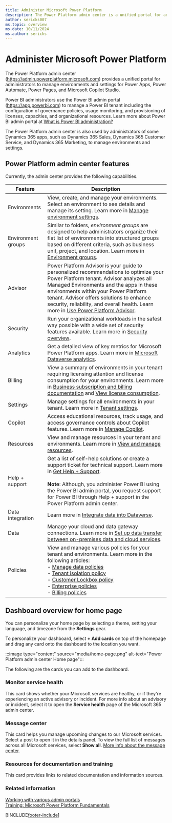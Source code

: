 ```yaml
---
title: Administer Microsoft Power Platform
description: The Power Platform admin center is a unified portal for administrators to manage environments and settings.
author: sericks007
ms.topic: overview
ms.date: 10/11/2024
ms.author: sericks
---
```

# Administer Microsoft Power Platform

The Power Platform admin center (<https://admin.powerplatform.microsoft.com>) provides a unified portal for administrators to manage environments and settings for Power Apps, Power Automate, Power Pages, and Microsoft Copilot Studio.

Power BI administrators use the Power BI admin portal (<https://app.powerbi.com>) to manage a Power BI tenant including the configuration of governance policies, usage monitoring, and provisioning of licenses, capacities, and organizational resources. Learn more about Power BI admin portal at [What is Power BI administration?](/power-bi/service-admin-administering-power-bi-in-your-organization)

The Power Platform admin center is also used by administrators of some Dynamics 365 apps, such as Dynamics 365 Sales, Dynamics 365 Customer Service, and Dynamics 365 Marketing, to manage environments and settings.

## Power Platform admin center features

Currently, the admin center provides the following capabilities.

|Feature  |Description  |
|---------|---------|
|Environments | View, create, and manage your environments. Select an environment to see details and manage its setting. Learn more in [Manage environment settings](./admin-settings.md).|
| Environment groups |  Similar to folders, _environment groups_ are designed to help administrators organize their flat list of environments into structured groups based on different criteria, such as business unit, project, and location. Learn more in [Environment groups](environment-groups.md). |
| Advisor | Power Platform Advisor is your guide to personalized recommendations to optimize your Power Platform tenant. Advisor analyzes all Managed Environments and the apps in these environments within your Power Platform tenant. Advisor offers solutions to enhance security, reliability, and overall health. Learn more in [Use Power Platform Advisor](power-platform-advisor.md).|
|Security | Run your organizational workloads in the safest way possible with a wide set of security features available. Learn more in [Security overview](security/security-overview.md). |
|Analytics     | Get a detailed view of key metrics for Microsoft Power Platform apps. Learn more in [Microsoft Dataverse analytics](./analytics-common-data-service.md).      |
|Billing  |  View a summary of environments in your tenant requiring licensing attention and license consumption for your environments. Learn more in [Business subscription and billing documentation](/microsoft-365/commerce) and [View license consumption](view-license-consumption-issues.md).  |
|Settings  |  Manage settings for all environments in your tenant. Learn more in [Tenant settings](tenant-settings.md). |
| Copilot | Access educational resources, track usage, and access governance controls about Copilot features. Learn more in [Manage Copilot](copilot/copilot-hub.md). |
|Resources  |  View and manage resources in your tenant and environments. Learn more in [View and manage resources](view-manage-resources.md).  |
|Help + support     | Get a list of self-help solutions or create a support ticket for technical support. Learn more in [Get Help + Support](./get-help-support.md).<br/><br/>**Note**: Although, you administer Power BI using the Power BI admin portal, you request support for Power BI through Help + support in the Power Platform admin center.  |
|Data integration| Learn more in [Integrate data into Dataverse](data-integrator.md). |
|Data| Manage your cloud and data gateway connections. Learn more in [Set up data transfer between on-premises data and cloud services](onpremises-data-gateway-management.md). |
|Policies     | View and manage various policies for your tenant and environments. Learn more in the following articles:<br/>- [Manage data policies](prevent-data-loss.md)<br/>- [Tenant isolation policy](cross-tenant-restrictions.md)<br/>- [Customer Lockbox policy](about-lockbox.md)<br/>- [Enterprise policies](customer-managed-key.md)<br/>- [Billing policies](pay-as-you-go-overview.md)|

## Dashboard overview for home page

You can personalize your home page by selecting a theme, setting your language, and timezone from the **Settings** gear.

To personalize your dashboard, select **+ Add cards** on top of the homepage and drag any card onto the dashboard to the location you want.

:::image type="content" source="media/home-page.png" alt-text="Power Platform admin center Home page":::

The following are the cards you can add to the dashboard.

### Monitor service health

This card shows whether your Microsoft services are healthy, or if they're experiencing an active advisory or incident. For more info about an advisory or incident, select it to open the **Service health** page of the Microsoft 365 admin center.

### Message center

This card helps you manage upcoming changes to our Microsoft services. Select a post to open it in the details panel. To view the full list of messages across all Microsoft services, select **Show all**. [More info about the message center](/office365/admin/manage/message-center).

### Resources for documentation and training

This card provides links to related documentation and information sources.

### Related information

[Working with various admin portals](wp-work-with-admin-portals.md) <br />
[Training: Microsoft Power Platform Fundamentals](/training/paths/power-plat-fundamentals)

[!INCLUDE[footer-include](../includes/footer-banner.md)]
